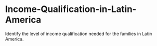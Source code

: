 # Income-Qualification-in-Latin-America
Identify the level of income qualification needed for the families in Latin America.
